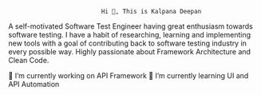                               Hi 👋, This is Kalpana Deepan
A self-motivated Software Test Engineer having great enthusiasm towards software testing. I have a habit of researching, learning and implementing new tools with a goal of contributing back to software testing industry in every possible way. Highly passionate about Framework Architecture and Clean Code.
 

🔭 I’m currently working on API Framework
🌱 I’m currently learning  UI and API Automation
